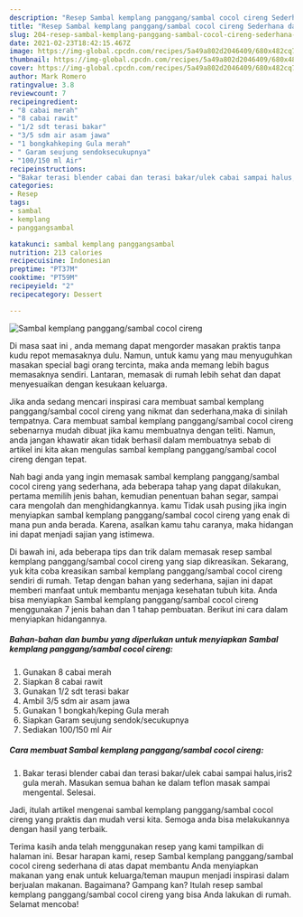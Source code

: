 ```yaml
---
description: "Resep Sambal kemplang panggang/sambal cocol cireng Sederhana dan Mudah Dibuat"
title: "Resep Sambal kemplang panggang/sambal cocol cireng Sederhana dan Mudah Dibuat"
slug: 204-resep-sambal-kemplang-panggang-sambal-cocol-cireng-sederhana-dan-mudah-dibuat
date: 2021-02-23T18:42:15.467Z
image: https://img-global.cpcdn.com/recipes/5a49a802d2046409/680x482cq70/sambal-kemplang-panggangsambal-cocol-cireng-foto-resep-utama.jpg
thumbnail: https://img-global.cpcdn.com/recipes/5a49a802d2046409/680x482cq70/sambal-kemplang-panggangsambal-cocol-cireng-foto-resep-utama.jpg
cover: https://img-global.cpcdn.com/recipes/5a49a802d2046409/680x482cq70/sambal-kemplang-panggangsambal-cocol-cireng-foto-resep-utama.jpg
author: Mark Romero
ratingvalue: 3.8
reviewcount: 7
recipeingredient:
- "8 cabai merah"
- "8 cabai rawit"
- "1/2 sdt terasi bakar"
- "3/5 sdm air asam jawa"
- "1 bongkahkeping Gula merah"
- " Garam seujung sendoksecukupnya"
- "100/150 ml Air"
recipeinstructions:
- "Bakar terasi blender cabai dan terasi bakar/ulek cabai sampai halus,iris2 gula merah. Masukan semua bahan ke dalam teflon masak sampai mengental. Selesai."
categories:
- Resep
tags:
- sambal
- kemplang
- panggangsambal

katakunci: sambal kemplang panggangsambal 
nutrition: 213 calories
recipecuisine: Indonesian
preptime: "PT37M"
cooktime: "PT59M"
recipeyield: "2"
recipecategory: Dessert

---
```



![Sambal kemplang panggang/sambal cocol cireng](https://img-global.cpcdn.com/recipes/5a49a802d2046409/680x482cq70/sambal-kemplang-panggangsambal-cocol-cireng-foto-resep-utama.jpg)

Di masa  saat ini , anda memang dapat mengorder masakan praktis tanpa kudu repot memasaknya dulu. Namun, untuk kamu yang mau menyuguhkan masakan special bagi orang tercinta, maka anda memang lebih bagus memasaknya sendiri. Lantaran, memasak di rumah lebih sehat dan dapat menyesuaikan dengan kesukaan keluarga.

Jika anda sedang mencari inspirasi cara membuat sambal kemplang panggang/sambal cocol cireng yang nikmat dan sederhana,maka di sinilah tempatnya. Cara membuat sambal kemplang panggang/sambal cocol cireng  sebenarnya mudah dibuat jika kamu membuatnya dengan teliti. Namun, anda jangan khawatir akan tidak berhasil dalam membuatnya 
sebab di artikel ini kita akan mengulas sambal kemplang panggang/sambal cocol cireng dengan tepat.  



Nah bagi anda yang ingin memasak sambal kemplang panggang/sambal cocol cireng yang sederhana, ada beberapa tahap yang dapat dilakukan, pertama memilih jenis bahan, kemudian penentuan bahan segar, sampai cara mengolah dan menghidangkannya. kamu Tidak usah pusing jika ingin menyiapkan sambal kemplang panggang/sambal cocol cireng yang enak di mana pun anda berada. Karena, asalkan kamu  tahu caranya, maka hidangan ini dapat menjadi sajian yang istimewa.

Di bawah ini, ada beberapa tips dan trik dalam memasak resep sambal kemplang panggang/sambal cocol cireng yang siap dikreasikan. Sekarang, yuk kita coba kreasikan sambal kemplang panggang/sambal cocol cireng sendiri di rumah. Tetap dengan bahan yang sederhana, sajian ini dapat memberi manfaat untuk membantu menjaga kesehatan tubuh kita. Anda bisa menyiapkan Sambal kemplang panggang/sambal cocol cireng menggunakan 7 jenis bahan dan 1 tahap pembuatan. Berikut ini cara dalam menyiapkan hidangannya.

<!--inarticleads1-->

##### Bahan-bahan dan bumbu yang diperlukan untuk menyiapkan Sambal kemplang panggang/sambal cocol cireng:

1. Gunakan 8 cabai merah
1. Siapkan 8 cabai rawit
1. Gunakan 1/2 sdt terasi bakar
1. Ambil 3/5 sdm air asam jawa
1. Gunakan 1 bongkah/keping Gula merah
1. Siapkan  Garam seujung sendok/secukupnya
1. Sediakan 100/150 ml Air




<!--inarticleads2-->

##### Cara membuat Sambal kemplang panggang/sambal cocol cireng:

1. Bakar terasi blender cabai dan terasi bakar/ulek cabai sampai halus,iris2 gula merah. Masukan semua bahan ke dalam teflon masak sampai mengental. Selesai.




Jadi, itulah artikel mengenai  sambal kemplang panggang/sambal cocol cireng  yang praktis dan mudah versi kita. Semoga anda bisa melakukannya dengan hasil yang terbaik. 

Terima kasih anda telah menggunakan resep yang kami tampilkan di halaman ini. Besar harapan kami, resep  Sambal kemplang panggang/sambal cocol cireng sederhana di atas dapat membantu Anda menyiapkan makanan yang enak untuk keluarga/teman maupun menjadi inspirasi dalam berjualan makanan. Bagaimana? Gampang kan? Itulah resep sambal kemplang panggang/sambal cocol cireng yang bisa Anda lakukan di rumah. Selamat mencoba!


